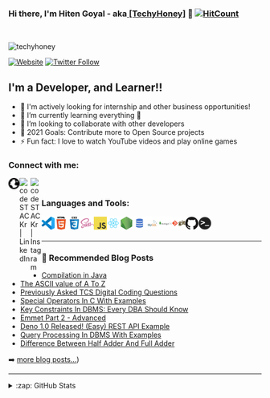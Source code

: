 

### Hi there, I'm Hiten Goyal - aka[ \[TechyHoney\]][website] 👋 [![HitCount](http://hits.dwyl.com/techyhoney/techyhoney.svg)](http://hits.dwyl.com/techyhoney/techyhoney) 
<br>
<p align="left"> <img src="https://komarev.com/ghpvc/?username=techyhoney&label=Profile%20views&color=0e75b6&style=flat" alt="techyhoney" /> </p>

[![Website](https://img.shields.io/website?label=HITENGOYAL.ME&style=for-the-badge&url=https%3A%2F%2Fhitengoyal.me)](https://hitengoyal.me)
[![Twitter Follow](https://img.shields.io/twitter/follow/HoneyTechy?color=1DA1F2&logo=twitter&style=for-the-badge)](https://twitter.com/intent/follow?original_referer=https%3A%2F%2Fgithub.com%2FHoneyTechy&screen_name=HoneyTechy)

## I'm a Developer, and Learner!!

- 🔭 I'm actively looking for internship and other business opportunities!
- 🌱 I’m currently learning everything 🤣
- 👯 I’m looking to collaborate with other developers
- 🥅 2021 Goals: Contribute more to Open Source projects
- ⚡ Fun fact: I love to watch YouTube videos and play online games

### Connect with me:

[<img align="left" alt="codeSTACKr.com" width="22px" src="https://raw.githubusercontent.com/iconic/open-iconic/master/svg/globe.svg" />][website]
[<img align="left" alt="codeSTACKr | LinkedIn" width="22px" src="https://cdn.jsdelivr.net/npm/simple-icons@v3/icons/linkedin.svg" />][linkedin]
[<img align="left" alt="codeSTACKr | Instagram" width="22px" src="https://cdn.jsdelivr.net/npm/simple-icons@v3/icons/instagram.svg" />][instagram]
<br />

### Languages and Tools:

[<img align="left" alt="Visual Studio Code" width="26px" src="https://raw.githubusercontent.com/github/explore/80688e429a7d4ef2fca1e82350fe8e3517d3494d/topics/visual-studio-code/visual-studio-code.png" />][webdevplaylist]
[<img align="left" alt="HTML5" width="26px" src="https://raw.githubusercontent.com/github/explore/80688e429a7d4ef2fca1e82350fe8e3517d3494d/topics/html/html.png" />][webdevplaylist]
[<img align="left" alt="CSS3" width="26px" src="https://raw.githubusercontent.com/github/explore/80688e429a7d4ef2fca1e82350fe8e3517d3494d/topics/css/css.png" />][cssplaylist]
[<img align="left" alt="Sass" width="26px" src="https://raw.githubusercontent.com/github/explore/80688e429a7d4ef2fca1e82350fe8e3517d3494d/topics/sass/sass.png" />][cssplaylist]
[<img align="left" alt="JavaScript" width="26px" src="https://raw.githubusercontent.com/github/explore/80688e429a7d4ef2fca1e82350fe8e3517d3494d/topics/javascript/javascript.png" />][jsplaylist]
[<img align="left" alt="React" width="26px" src="https://raw.githubusercontent.com/github/explore/80688e429a7d4ef2fca1e82350fe8e3517d3494d/topics/react/react.png" />][reactplaylist]
[<img align="left" alt="Node.js" width="26px" src="https://raw.githubusercontent.com/github/explore/80688e429a7d4ef2fca1e82350fe8e3517d3494d/topics/nodejs/nodejs.png" />][webdevplaylist]
[<img align="left" alt="SQL" width="26px" src="https://raw.githubusercontent.com/github/explore/80688e429a7d4ef2fca1e82350fe8e3517d3494d/topics/sql/sql.png" />][webdevplaylist]
[<img align="left" alt="MySQL" width="26px" src="https://raw.githubusercontent.com/github/explore/80688e429a7d4ef2fca1e82350fe8e3517d3494d/topics/mysql/mysql.png" />][webdevplaylist]
[<img align="left" alt="MongoDB" width="26px" src="https://raw.githubusercontent.com/github/explore/80688e429a7d4ef2fca1e82350fe8e3517d3494d/topics/mongodb/mongodb.png" />][webdevplaylist]
[<img align="left" alt="Git" width="26px" src="https://raw.githubusercontent.com/github/explore/80688e429a7d4ef2fca1e82350fe8e3517d3494d/topics/git/git.png" />][webdevplaylist]
[<img align="left" alt="GitHub" width="26px" src="https://raw.githubusercontent.com/github/explore/78df643247d429f6cc873026c0622819ad797942/topics/github/github.png" />][webdevplaylist]
[<img align="left" alt="Terminal" width="26px" src="https://raw.githubusercontent.com/github/explore/80688e429a7d4ef2fca1e82350fe8e3517d3494d/topics/terminal/terminal.png" />][webdevplaylist]

<br />
<br />

---

### 📕 Recommended Blog Posts

<!-- BLOG-POST-LIST:START -->
- [Compilation in Java](https://teachingbee.in/compilation-in-java/)
- [The ASCII value of A To Z](https://teachingbee.in/ascii-value-of-a-to-z/)
- [Previously Asked TCS Digital Coding Questions](https://teachingbee.in/previously-asked-tcs-digital-coding-questions/)
- [Special Operators In C With Examples](https://teachingbee.in/special-operators-in-c-with-examples/)
- [Key Constraints In DBMS: Every DBA Should Know](https://teachingbee.in/key-constraints-in-dbms-every-dba-should-know/)
- [Emmet Part 2 - Advanced](https://dev.to/codestackr/emmet-part-2-advanced-4c65)
- [Deno 1.0 Released! (Easy) REST API Example](https://dev.to/codestackr/deno-1-0-released-easy-rest-api-example-2fbl)
- [Query Processing In DBMS With Examples](https://teachingbee.in/query-processing-in-dbms-with-examples/)
- [Difference Between Half Adder And Full Adder](https://teachingbee.in/difference-between-half-adder-and-full-adder/)
<!-- BLOG-POST-LIST:END -->

➡️ [more blog posts...](https://teachingbee.in/blog))

---
<details>
  <summary>:zap: GitHub Stats</summary>
  <img align="left" src="https://github-readme-stats.vercel.app/api/top-langs?username=techyhoney&show_icons=true&locale=en&layout=compact" alt="techyhoney" />
  <img align="left" alt="Techyhoney's GitHub Stats" src="https://github-readme-stats.codestackr.vercel.app/api?username=techyhoney&show_icons=true&hide_border=true" />

</details>

[website]: https://hitengoyal.me
[instagram]: https://instagram.com/hiten.goyal
[linkedin]: https://www.linkedin.com/in/hiten-goyal-204717163/
[webdevplaylist]: https://www.udemy.com/course/the-complete-web-development-bootcamp/
[jsplaylist]: https://courses.learncodeonline.in/learn/Complete-Javascript-course
[cssplaylist]: https://www.youtube.com/playlist?list=PLkwxH9e_vrALSdvZuEh6gqQdmDoDIoqz4
[reactplaylist]: https://courses.learncodeonline.in/learn/home/Full-Stack-MERN-Bootcamp/
